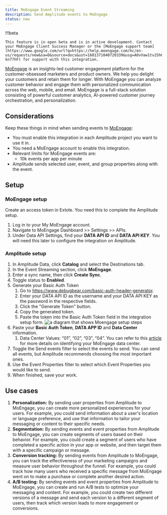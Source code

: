 ```yaml
---
title: MoEngage Event Streaming
description: Send Amplitude events to MoEngage
status: new
---
```


!!!beta

    This feature is in open beta and is in active development. Contact your MoEngage Client Success Manager or the [MoEngage support team](https://www.google.com/url?q=https://help.moengage.com/hc/en-us/requests/new&sa=D&source=docs&ust=1681371040720339&usg=AOvVaw1tv2Sh69jM7M0Xk-kn77hF) for support with this integration.

[MoEngage](https://www.linkedin.com/company/moengage/) is an insights-led customer engagement platform for the customer-obsessed marketers and product owners. We help you delight your customers and retain them for longer. With MoEngage you can analyze customer behavior and engage them with personalized communication across the web, mobile, and email. MoEngage is a full-stack solution consisting of powerful customer analytics, AI-powered customer journey orchestration, and personalization.

## Considerations

Keep these things in mind when sending events to [MoEngage](https://www.moengage.com/?utm_source=linkedin&utm_medium=social&utm_content=profile):

- You must enable this integration in each Amplitude project you want to use it in.
- You need a MoEngage account to enable this integration.
- Relevant limits for MoEngage events are:
    - 10k events per app per minute
- Amplitude sends selected user, event, and group properties along with the event.


## Setup

### MoEngage setup

Create an access token in Extole. You need this to complete the Amplitude setup.

1. Log in to your My MoEngage account.
2. Navigate to MoEngage Dashboard >> Settings >> APIs.
3. Under Data API Settings, find your **DATA API ID** and **DATA API KEY**. You will need this later to configure the integration on Amplitude.

### Amplitude setup

1. In Amplitude Data, click **Catalog** and select the Destinations tab.
2. In the Event Streaming section, click **MoEngage**.
3. Enter a sync name, then click **Create Sync**.
4. Toggle status to **Enabled**.
5. Generate your Basic Auth Token
    1. Go to https://www.debugbear.com/basic-auth-header-generator.
    2. Enter your DATA API ID as the username and your DATA API KEY as the password in the respective fields.
    3. Click the "Generate Token" button.
    4. Copy the generated token.
    5. Paste the token into the Basic Auth Token field in the integration setup form.
![a diagram that shows Moengage setup steps](/assets/images/moengage-api-key.png)
6. Paste your **Basic Auth Token**, **DATA APP ID** and **Data Center** information.
    1. Data Center Values: “01”, “02”, “03”, “04”. You can refer to this [article](https://help.moengage.com/hc/en-us/articles/360057030512-Data-Centers-in-MoEngage) for more details on identifying your MoEngage data center.
7. Toggle the Send events filter to select the events to send. You can send all events, but Amplitude recommends choosing the most important ones.
8. Use the Event Properties filter to select which Event Properties you would like to send.
9. When finished, save your work.


## Use cases

1. **Personalization:** By sending user properties from Amplitude to MoEngage, you can create more personalized experiences for your users. For example, you could send information about a user's location or language preference, and use that information to tailor your messaging or content to their specific needs.
2. **Segmentation:** By sending events and event properties from Amplitude to MoEngage, you can create segments of users based on their behavior. For example, you could create a segment of users who have completed a specific action in your app or website, and then target them with a specific campaign or message.
3. **Conversion tracking:** By sending events from Amplitude to MoEngage, you can track the effectiveness of your marketing campaigns and measure user behavior throughout the funnel. For example, you could track how many users who received a specific message from MoEngage went on to make a purchase or complete another desired action.
4. **A/B testing:** By sending events and event properties from Amplitude to MoEngage, you can create and run A/B tests to optimize your messaging and content. For example, you could create two different versions of a message and send each version to a different segment of users, then track which version leads to more engagement or conversions.

